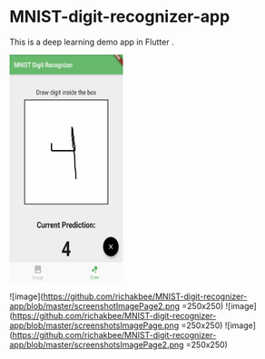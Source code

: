 # MNIST-digit-recognizer-app

This is a deep learning demo app in Flutter .

<img src="https://github.com/richakbee/MNIST-digit-recognizer-app/blob/master/screenshotDrawPage.png " width="200" height="400" />

![image](https://github.com/richakbee/MNIST-digit-recognizer-app/blob/master/screenshotImagePage2.png =250x250)
![image](https://github.com/richakbee/MNIST-digit-recognizer-app/blob/master/screenshotsImagePage.png =250x250)
![image](https://github.com/richakbee/MNIST-digit-recognizer-app/blob/master/screenshotsImagePage2.png =250x250)

